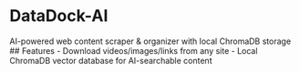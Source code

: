 # DataDock-AI
AI-powered web content scraper &amp; organizer with local ChromaDB storage  ## Features - Download videos/images/links from any site - Local ChromaDB vector database for AI-searchable content
